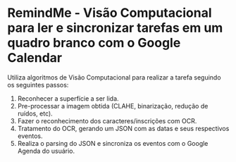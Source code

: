 # RemindMe - Visão Computacional para ler e sincronizar tarefas em um quadro branco com o Google Calendar

Utiliza algoritmos de Visão Computacional para realizar a tarefa seguindo os seguintes passos:

1. Reconhecer a superfície a ser lida.
2. Pre-processar a imagem obtida (CLAHE, binarização, redução de ruídos, etc).
3. Fazer o reconhecimento dos caracteres/inscrições com OCR.
4. Tratamento do OCR, gerando um JSON com as datas e seus respectivos eventos.
5. Realiza o parsing do JSON e sincroniza os eventos com o Google Agenda do usuário.
